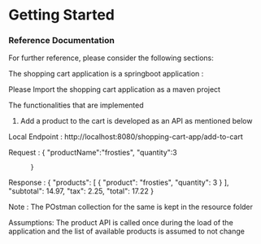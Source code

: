 # Getting Started

### Reference Documentation
For further reference, please consider the following sections:

The shopping cart application is a springboot application :

Please Import the shopping cart application as a maven project

The functionalities that are implemented

1) Add a product to the cart is developed as an API as mentioned below

Local Endpoint : http://localhost:8080/shopping-cart-app/add-to-cart

Request : {
    		"productName":"frosties",
	   		"quantity":3
				
		  } 


Response : 
			{
			    "products": [
			        {
			            "product": "frosties",
			            "quantity": 3
			        }
			    ],
			    "subtotal": 14.97,
			    "tax": 2.25,
			    "total": 17.22
			}

Note : The POstman collection for the same is kept in the resource folder


Assumptions: The product API is called once during the load of the application and the list of available products is assumed to not change 
